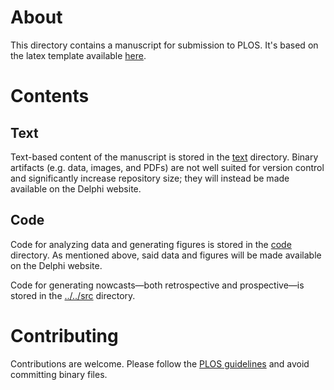 # About

This directory contains a manuscript for submission to PLOS. It's based on the latex template available [here](http://journals.plos.org/ploscompbiol/s/latex#loc-plos-template).

# Contents

## Text

Text-based content of the manuscript is stored in the [text](text) directory. Binary artifacts (e.g. data, images, and PDFs) are not well suited for version control and significantly increase repository size; they will instead be made available on the Delphi website.

## Code

Code for analyzing data and generating figures is stored in the [code](code) directory. As mentioned above, said data and figures will be made available on the Delphi website.

Code for generating nowcasts—both retrospective and prospective—is stored in the [../../src](../../src) directory.

# Contributing

Contributions are welcome. Please follow the [PLOS guidelines](http://journals.plos.org/ploscompbiol/s/submission-guidelines) and avoid committing binary files.
